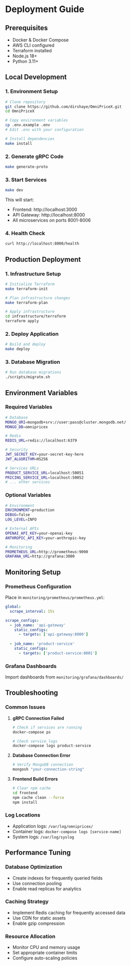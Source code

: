 # Deployment Guide

## Prerequisites

- Docker & Docker Compose
- AWS CLI configured
- Terraform installed
- Node.js 18+
- Python 3.11+

## Local Development

### 1. Environment Setup
```bash
# Clone repository
git clone https://github.com/dirshaye/OmniPriceX.git
cd OmniPriceX

# Copy environment variables
cp .env.example .env
# Edit .env with your configuration

# Install dependencies
make install
```

### 2. Generate gRPC Code
```bash
make generate-proto
```

### 3. Start Services
```bash
make dev
```

This will start:
- Frontend: http://localhost:3000
- API Gateway: http://localhost:8000
- All microservices on ports 8001-8006

### 4. Health Check
```bash
curl http://localhost:8000/health
```

## Production Deployment

### 1. Infrastructure Setup
```bash
# Initialize Terraform
make terraform-init

# Plan infrastructure changes
make terraform-plan

# Apply infrastructure
cd infrastructure/terraform
terraform apply
```

### 2. Deploy Application
```bash
# Build and deploy
make deploy
```

### 3. Database Migration
```bash
# Run database migrations
./scripts/migrate.sh
```

## Environment Variables

### Required Variables
```bash
# Database
MONGO_URI=mongodb+srv://user:pass@cluster.mongodb.net/
MONGO_DB=omnipricex

# Redis
REDIS_URL=redis://localhost:6379

# Security
JWT_SECRET_KEY=your-secret-key-here
JWT_ALGORITHM=HS256

# Services URLs
PRODUCT_SERVICE_URL=localhost:50051
PRICING_SERVICE_URL=localhost:50052
# ... other services
```

### Optional Variables
```bash
# Environment
ENVIRONMENT=production
DEBUG=false
LOG_LEVEL=INFO

# External APIs
OPENAI_API_KEY=your-openai-key
ANTHROPIC_API_KEY=your-anthropic-key

# Monitoring
PROMETHEUS_URL=http://prometheus:9090
GRAFANA_URL=http://grafana:3000
```

## Monitoring Setup

### Prometheus Configuration
Place in `monitoring/prometheus/prometheus.yml`:

```yaml
global:
  scrape_interval: 15s

scrape_configs:
  - job_name: 'api-gateway'
    static_configs:
      - targets: ['api-gateway:8000']
  
  - job_name: 'product-service'
    static_configs:
      - targets: ['product-service:8001']
```

### Grafana Dashboards
Import dashboards from `monitoring/grafana/dashboards/`

## Troubleshooting

### Common Issues

1. **gRPC Connection Failed**
   ```bash
   # Check if services are running
   docker-compose ps
   
   # Check service logs
   docker-compose logs product-service
   ```

2. **Database Connection Error**
   ```bash
   # Verify MongoDB connection
   mongosh "your-connection-string"
   ```

3. **Frontend Build Errors**
   ```bash
   # Clear npm cache
   cd frontend
   npm cache clean --force
   npm install
   ```

### Log Locations
- Application logs: `/var/log/omnipricex/`
- Container logs: `docker-compose logs [service-name]`
- System logs: `/var/log/syslog`

## Performance Tuning

### Database Optimization
- Create indexes for frequently queried fields
- Use connection pooling
- Enable read replicas for analytics

### Caching Strategy
- Implement Redis caching for frequently accessed data
- Use CDN for static assets
- Enable gzip compression

### Resource Allocation
- Monitor CPU and memory usage
- Set appropriate container limits
- Configure auto-scaling policies
